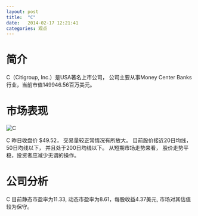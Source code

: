 ```yaml
---
layout: post
title:  "C"
date:   2014-02-17 12:21:41
categories: 观点
---
```


# 简介
C（Citigroup, Inc.）是USA著名上市公司，
公司主要从事Money Center Banks行业，当前市值149946.56百万美元。

# 市场表现

![C](http://finviz.com/chart.ashx?t=C&ty=c&ta=1&p=d&s=l)

C 昨日收盘价 $49.52，
交易量较正常情况有所放大。
目前股价接近20日均线，
50日均线以下，
并且处于200日均线以下。
从短期市场走势来看，
股价走势平稳，投资者应减少无谓的操作。

# 公司分析
C 目前静态市盈率为11.33, 动态市盈率为8.61，每股收益4.37美元,
市场对其估值较为保守。
